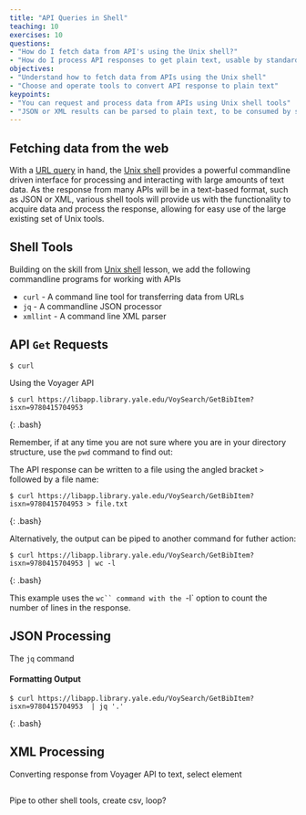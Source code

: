```yaml
---
title: "API Queries in Shell"
teaching: 10
exercises: 10
questions:
- "How do I fetch data from API's using the Unix shell?"
- "How do I process API responses to get plain text, usable by standardf Unix shell tools?"
objectives:
- "Understand how to fetch data from APIs using the Unix shell"
- "Choose and operate tools to convert API response to plain text"
keypoints:
- "You can request and process data from APIs using Unix shell tools"
- "JSON or XML results can be parsed to plain text, to be consumed by standard Unix shell tools"
---
```


## Fetching data from the web

With a [URL query](https://joshuadull.github.io/APIs-for-Libraries/03-Creating-url-queries/index.html) in hand, the [Unix shell](https://librarycarpentry.org/lc-shell/) provides a powerful commandline driven interface for processing and interacting with large amounts of text data.  As the response from many APIs will be in a text-based format, such as JSON or XML, various shell tools will provide us with the functionality  to acquire data and process the response, allowing for easy use of the large existing set of Unix tools.


## Shell Tools  
Building on the skill from [Unix shell](https://librarycarpentry.org/lc-shell/) lesson, we add the following commandline programs for working with APIs

- `curl`   - A command line tool for transferring data from URLs
- `jq`  - A commandline JSON processor
- `xmllint`  - A command line XML parser

## API `Get` Requests  
`$ curl  `

Using the Voyager API
~~~
$ curl https://libapp.library.yale.edu/VoySearch/GetBibItem?isxn=9780415704953
~~~
{: .bash}

Remember, if at any time you are not sure where you are in your directory structure,
use the `pwd` command to find out:

The API response can be written to a file using the angled bracket `>` followed by a file name:

~~~
$ curl https://libapp.library.yale.edu/VoySearch/GetBibItem?isxn=9780415704953 > file.txt
~~~
{: .bash}

Alternatively, the output can be piped to another command for futher action:

~~~
$ curl https://libapp.library.yale.edu/VoySearch/GetBibItem?isxn=9780415704953 | wc -l
~~~
{: .bash}

This example uses the `wc`` command with the `-l` option to count the number of lines in the response.   



## JSON Processing

The `jq` command 

#### Formatting Output

~~~
$ curl https://libapp.library.yale.edu/VoySearch/GetBibItem?isxn=9780415704953  | jq '.'
~~~
{: .bash}



## XML Processing

Converting response from Voyager API to text, select element



## 
Pipe to other shell tools, create csv, loop?


